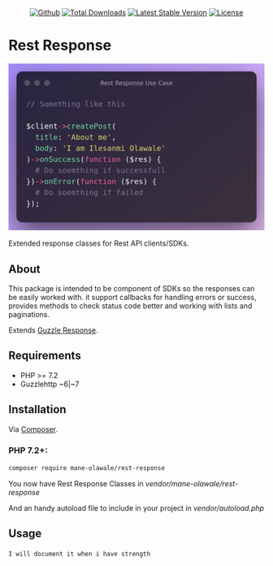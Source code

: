 <p align="center">
<a href="https://github.com/Mane-Olawale/rest-response"><img src="https://github.com/Mane-Olawale/rest-response/actions/workflows/tests.yml/badge.svg" alt="Github"></a>
<a href="https://packagist.org/packages/Mane-Olawale/rest-response"><img src="https://img.shields.io/packagist/dt/Mane-Olawale/rest-response" alt="Total Downloads"></a>
<a href="https://packagist.org/packages/Mane-Olawale/rest-response"><img src="https://img.shields.io/packagist/v/Mane-Olawale/rest-response" alt="Latest Stable Version"></a>
<a href="https://packagist.org/packages/Mane-Olawale/rest-response"><img src="https://img.shields.io/packagist/l/Mane-Olawale/rest-response" alt="License"></a>
</p>

# Rest Response

<p align="center">
    <img title="Usage Example" src="https://raw.githubusercontent.com/Mane-Olawale/rest-response/main/sample.png"/>
</p>

Extended response classes for Rest API clients/SDKs.

## About
This package is intended to be component of SDKs so the responses can be easily worked with.
it support callbacks for handling errors or success, provides methods to check status code better and working with lists and paginations.

Extends [Guzzle Response](https://github.com/guzzle/psr7/blob/master/src/Response.php).


## Requirements

* PHP >= 7.2
* Guzzlehttp ~6|~7

## Installation

Via [Composer](https://getcomposer.org).

### PHP 7.2+:

```bash
composer require mane-olawale/rest-response
```


You now have Rest Response Classes in *vendor/mane-olawale/rest-response*

And an handy autoload file to include in your project in *vendor/autoload.php*


## Usage

`I will document it when i have strength`
